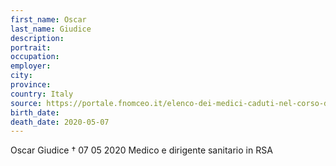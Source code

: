 ```yaml
---
first_name: Oscar
last_name: Giudice
description: 
portrait: 
occupation: 
employer: 
city: 
province: 
country: Italy
source: https://portale.fnomceo.it/elenco-dei-medici-caduti-nel-corso-dellepidemia-di-covid-19/
birth_date: 
death_date: 2020-05-07
---
```


Oscar Giudice † 07 05 2020
Medico e dirigente sanitario in RSA